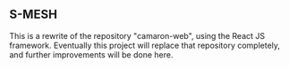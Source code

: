 ## S-MESH

This is a rewrite of the repository "camaron-web", using the React JS framework. Eventually this project will replace that repository completely, and further improvements will be done here.
